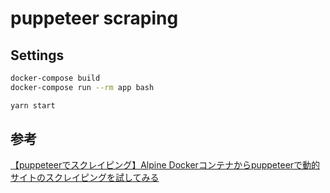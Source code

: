 # puppeteer scraping

## Settings

```bash
docker-compose build
docker-compose run --rm app bash
```

```bash
yarn start
```

## 参考

[【puppeteerでスクレイピング】Alpine Dockerコンテナからpuppeteerで動的サイトのスクレイピングを試してみる](https://deep.tacoskingdom.com/blog/52)
